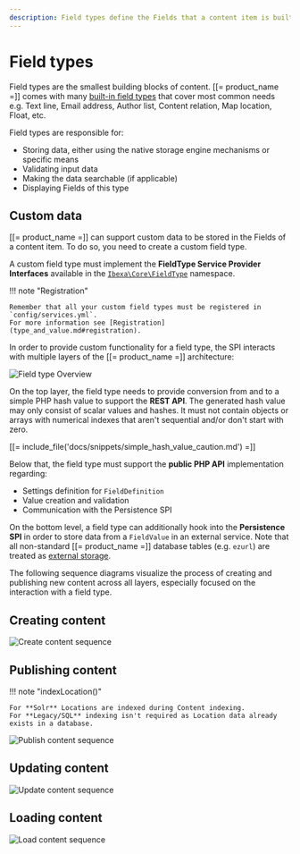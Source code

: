 ```yaml
---
description: Field types define the Fields that a content item is built of.
---
```


# Field types

Field types are the smallest building blocks of content.
[[= product_name =]] comes with many [built-in field types](field_type_reference.md#available-field-types) that cover most common needs e.g. Text line, Email address, Author list, Content relation, Map location, Float, etc.

Field types are responsible for:

- Storing data, either using the native storage engine mechanisms or specific means
- Validating input data
- Making the data searchable (if applicable)
- Displaying Fields of this type

## Custom data

[[= product_name =]] can support custom data to be stored in the Fields of a content item.
To do so, you need to create a custom field type.

A custom field type must implement the **FieldType Service Provider Interfaces**
available in the [`Ibexa\Core\FieldType`](https://github.com/ibexa/core/tree/main/src/lib/FieldType) namespace.

!!! note "Registration"

    Remember that all your custom field types must be registered in `config/services.yml`.
    For more information see [Registration](type_and_value.md#registration).

In order to provide custom functionality for a field type, the SPI interacts with multiple layers of the [[= product_name =]] architecture:

![Field type Overview](field_type_overview.png)

On the top layer, the field type needs to provide conversion from and to a simple PHP hash value to support the **REST API**. The generated hash value may only consist of scalar values and hashes. It must not contain objects or arrays with numerical indexes that aren't sequential and/or don't start with zero.

[[= include_file('docs/snippets/simple_hash_value_caution.md') =]]

Below that, the field type must support the **public PHP API** implementation regarding:

- Settings definition for `FieldDefinition`
- Value creation and validation
- Communication with the Persistence SPI

On the bottom level, a field type can additionally hook into the **Persistence SPI**
in order to store data from a `FieldValue` in an external service.
Note that all non-standard [[= product_name =]] database tables (e.g. `ezurl`)
are treated as [external storage](field_type_storage.md#storing-data-externally).

The following sequence diagrams visualize the process of creating and publishing new content across all layers, especially focused on the interaction with a field type.

## Creating content

![Create content sequence](create_content_sequence.png)

## Publishing content

!!! note "indexLocation()"

    For **Solr** Locations are indexed during Content indexing.
    For **Legacy/SQL** indexing isn't required as Location data already exists in a database.

![Publish content sequence](publish_content_sequence.png)

## Updating content

![Update content sequence](update_content_sequence.png)

## Loading content

![Load content sequence](load_content_sequence.png)
